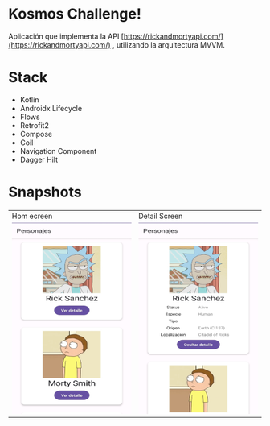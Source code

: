 # Kosmos Challenge!

Aplicación que implementa la API  [https://rickandmortyapi.com/](https://rickandmortyapi.com/) , utilizando la arquitectura MVVM.

# Stack
- Kotlin
- Androidx Lifecycle
- Flows
- Retrofit2
- Compose
- Coil
- Navigation Component
- Dagger Hilt

# Snapshots

<table>
  <tr>
    <td>Hom ecreen</td>
    <td>Detail Screen</td>
  </tr>
  <tr>
    <td><img src="/screenshots/home.jpg" width=270 height=380></td>
    <td><img src="/screenshots/detail.jpg" width=270 height=380></td>
  </tr>
 </table>